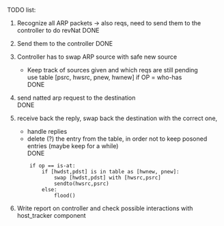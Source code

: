 TODO list:
1) Recognize all ARP packets -> also reqs, need to send them to the controller to do revNat
	DONE

2) Send them to the controller
	DONE  

3) Controller has to swap ARP source with safe new source  
	- Keep track of sources given and which reqs are still pending  
	  use table [psrc, hwsrc, pnew, hwnew] if OP = who-has  
	DONE  

4) send natted arp request to the destination  
	DONE  

5) receive back the reply, swap back the destination with the correct one,  
	- handle replies  
	- delete (?) the entry from the table, in order not to keep posoned entries (maybe keep for a while)  
	DONE  

	```  
		if op == is-at:  
			if [hwdst,pdst] is in table as [hwnew, pnew]:  
				swap [hwdst,pdst] with [hwsrc,psrc]  
				sendto(hwsrc,psrc)  
			else:  
				flood()  
	```  
 
  
6) Write report on controller and check possible interactions with host_tracker component  
